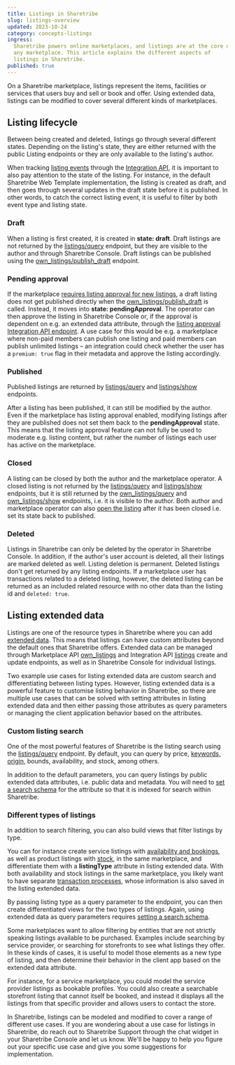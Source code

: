 ```yaml
---
title: Listings in Sharetribe
slug: listings-overview
updated: 2023-10-24
category: concepts-listings
ingress:
  Sharetribe powers online marketplaces, and listings are at the core of
  any marketplace. This article explains the different aspects of
  listings in Sharetribe.
published: true
---
```


On a Sharetribe marketplace, listings represent the items, facilities or
services that users buy and sell or book and offer. Using extended data,
listings can be modified to cover several different kinds of
marketplaces.

## Listing lifecycle

Between being created and deleted, listings go through several different
states. Depending on the listing's state, they are either returned with
the public Listing endpoints or they are only available to the listing's
author.

When tracking
[listing events](/references/events/#supported-event-types) through the
[Integration API](https://www.sharetribe.com/api-reference/integration.html),
it is important to also pay attention to the state of the listing. For
instance, in the default Sharetribe Web Template implementation, the
listing is created as draft, and then goes through several updates in
the draft state before it is published. In other words, to catch the
correct listing event, it is useful to filter by both event type and
listing state.

### Draft

When a listing is first created, it is created in **state: draft**.
Draft listings are not returned by the
[listings/query](https://www.sharetribe.com/api-reference/marketplace.html#query-listings)
endpoint, but they are visible to the author and through Sharetribe
Console. Draft listings can be published using the
[own_listings/publish_draft](https://www.sharetribe.com/api-reference/marketplace.html#publish-draft-listing)
endpoint.

### Pending approval

If the marketplace
[requires listing approval for new listings](/concepts/requiring-approval/),
a draft listing does not get published directly when the
[own_listings/publish_draft](https://www.sharetribe.com/api-reference/marketplace.html#publish-draft-listing)
is called. Instead, it moves into **state: pendingApproval**. The
operator can then approve the listing in Sharetribe Console or, if the
approval is dependent on e.g. an extended data attribute, through the
[listing approval Integration API endpoint](https://www.sharetribe.com/api-reference/integration.html#approve-listing).
A use case for this would be e.g. a marketplace where non-paid members
can publish one listing and paid members can publish unlimited listings
– an integration could check whether the user has a `premium: true` flag
in their metadata and approve the listing accordingly.

### Published

Published listings are returned by
[listings/query](https://www.sharetribe.com/api-reference/marketplace.html#query-listings)
and
[listings/show](https://www.sharetribe.com/api-reference/marketplace.html#show-listing)
endpoints.

After a listing has been published, it can still be modified by the
author. Even if the marketplace has listing approval enabled, modifying
listings after they are published does not set them back to the
**pendingApproval** state. This means that the listing approval feature
can not fully be used to moderate e.g. listing content, but rather the
number of listings each user has active on the marketplace.

### Closed

A listing can be closed by both the author and the marketplace operator.
A closed listing is not returned by the
[listings/query](https://www.sharetribe.com/api-reference/marketplace.html#query-listings)
and
[listings/show](https://www.sharetribe.com/api-reference/marketplace.html#show-listing)
endpoints, but it is still returned by the
[own_listings/query](https://www.sharetribe.com/api-reference/marketplace.html#query-own-listings)
and
[own_listings/show](https://www.sharetribe.com/api-reference/marketplace.html#show-own-listing)
endpoints, i.e. it is visible to the author. Both author and marketplace
operator can also
[open the listing](https://www.sharetribe.com/api-reference/marketplace.html#open-listing)
after it has been closed i.e. set its state back to published.

### Deleted

Listings in Sharetribe can only be deleted by the operator in Sharetribe
Console. In addition, if the author's user account is deleted, all their
listings are marked deleted as well. Listing deletion is permanent.
Deleted listings don't get returned by any listing endpoints. If a
marketplace user has transactions related to a deleted listing, however,
the deleted listing can be returned as an included related resource with
no other data than the listing id and `deleted: true`.

## Listing extended data

Listings are one of the resource types in Sharetribe where you can add
[extended data](/references/extended-data/). This means that listings
can have custom attributes beyond the default ones that Sharetribe
offers. Extended data can be managed through Marketplace API
[own_listings](https://www.sharetribe.com/api-reference/marketplace.html#own-listings)
and Integration API
[listings](https://www.sharetribe.com/api-reference/integration.html#listings)
create and update endpoints, as well as in Sharetribe Console for
individual listings.

Two example use cases for listing extended data are custom search and
differentiating between listing types. However, listing extended data is
a powerful feature to customise listing behavior in Sharetribe, so there
are multiple use cases that can be solved with setting attributes in
listing extended data and then either passing those attributes as query
parameters or managing the client application behavior based on the
attributes.

### Custom listing search

One of the most powerful features of Sharetribe is the listing search
using the
[listings/query](https://www.sharetribe.com/api-reference/marketplace.html#query-listings)
endpoint. By default, you can query by price,
[keywords, origin,](/concepts/how-the-listing-search-works/) bounds,
availability, and stock, among others.

In addition to the default parameters, you can query listings by public
extended data attributes, i.e. public data and metadata. You will need
to
[set a search schema](/how-to/manage-search-schemas-with-sharetribe-cli/)
for the attribute so that it is indexed for search within Sharetribe.

### Different types of listings

In addition to search filtering, you can also build views that filter
listings by type.

You can for instance create service listings with
[availability and bookings](/references/availability/), as well as
product listings with [stock](/references/stock/), in the same
marketplace, and differentiate them with a **listingType** attribute in
listing extended data. With both availability and stock listings in the
same marketplace, you likely want to have separate
[transaction processes](/concepts/transaction-process/), whose
information is also saved in the listing extended data.

By passing listing type as a query parameter to the endpoint, you can
then create differentiated views for the two types of listings. Again,
using extended data as query parameters requires
[setting a search schema](/how-to/manage-search-schemas-with-sharetribe-cli/).

Some marketplaces want to allow filtering by entities that are not
strictly speaking listings available to be purchased. Examples include
searching by service provider, or searching for storefronts to see what
listings they offer. In these kinds of cases, it is useful to model
those elements as a new type of listing, and then determine their
behavior in the client app based on the extended data attribute.

For instance, for a service marketplace, you could model the service
provider listings as bookable profiles. You could also create a
searchable storefront listing that cannot itself be booked, and instead
it displays all the listings from that specific provider and allows
users to contact the store.

In Sharetribe, listings can be modeled and modified to cover a range of
different use cases. If you are wondering about a use case for listings
in Sharetribe, do reach out to Sharetribe Support through the chat
widget in your Sharetribe Console and let us know. We'll be happy to
help you figure out your specific use case and give you some suggestions
for implementation.
